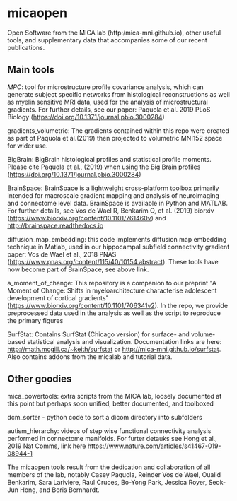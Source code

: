 # micaopen

Open Software from the MICA lab (http:/mica-mni.github.io), other useful tools, and supplementary data that accompanies some of our recent publications. 

## Main tools 
_MPC_: tool for microstructure profile covariance analysis, which can generate subject specific networks from histological reconstructions as well as myelin sensitive MRI data, used for the analysis of microstructural gradients. For further details, see our paper: Paquola et al. 2019 PLoS Biology (https://doi.org/10.1371/journal.pbio.3000284)

gradients_volumetric: The gradients contained within this repo were created as part of Paquola et al.(2019) then projected to volumetric MNI152 space for wider use. 

BigBrain: BigBrain histological profiles and statistical profile moments. Please cite Paquola et al., (2019) when using the Big Brain profiles (https://doi.org/10.1371/journal.pbio.3000284)

BrainSpace: BrainSpace is a lightweight cross-platform toolbox primarily intended  for macroscale gradient mapping and analysis of neuroimaging and connectome level data. BrainSpace is available in Python and MATLAB. For further details, see Vos de Wael R, Benkarim O, et al. (2019) biorxiv (https://www.biorxiv.org/content/10.1101/761460v) and http://brainspace.readthedocs.io

diffusion_map_embedding: this code implements diffusion map embedding technique in Matlab, used in our hippocampal subfield connectivity gradient paper: Vos de Wael et al., 2018 PNAS (https://www.pnas.org/content/115/40/10154.abstract). These tools have now become part of BrainSpace, see above link. 

a_moment_of_change: This repository is a companion to our preprint "A Moment of Change: Shifts in myeloarchitecture characterise adolescent development of cortical gradients" (https://www.biorxiv.org/content/10.1101/706341v2). In the repo, we provide preprocessed data used in the analysis as well as the script to reproduce the primary figures 

SurfStat: Contains SurfStat (Chicago version) for surface- and volume-based statistical analysis and visualization. Documentation links are here: http://math.mcgill.ca/~keith/surfstat or http://mica-mni.github.io/surfstat. Also contains addons from the micalab and tutorial data. 



## Other goodies 
mica_powertools: extra scripts from the MICA lab, loosely documented at this point but perhaps soon unified, better documented, and toolboxed

dcm_sorter - python code to sort a dicom directory into subfolders 

autism_hierarchy: videos of step wise functional connectivity analysis performed in connectome manifolds. For furter detauks see Hong et al., 2019 Nat Comms, link here https://www.nature.com/articles/s41467-019-08944-1

The  micaopen tools result from the dedication and collaboration of all members of the lab, notably Casey Paquola, Reinder Vos de Wael, Oualid Benkarim, Sara Lariviere, Raul Cruces, Bo-Yong Park, Jessica Royer, Seok-Jun Hong, and Boris Bernhardt.
